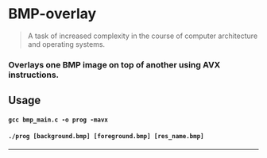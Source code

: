 # BMP-overlay

> A task of increased complexity in the course of computer architecture and operating systems.

### Overlays one BMP image on top of another using AVX instructions.

## Usage

#### `gcc bmp_main.c -o prog -mavx`
#### `./prog [background.bmp] [foreground.bmp] [res_name.bmp]`
---
